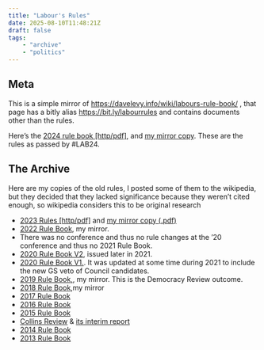 ```yaml
---
title: "Labour's Rules"
date: 2025-08-10T11:48:21Z
draft: false
tags:
    - "archive"
    - "politics"
---
```

## Meta

This is a simple mirror of https://davelevy.info/wiki/labours-rule-book/
, that page has a bitly alias https://bit.ly/labourrules  and contains documents other than the rules.

Here’s the [2024 rule book [http/pdf]](https://labour.org.uk/wp-content/uploads/2024/02/Rule-Book-2024.pdf), and [my mirror copy](https://drive.google.com/file/d/1jYDbmxuxiG31Q1hYXbDZu59ZIOUdQNwz/view?usp=drive_link). These are the rules as passed by #LAB24.

## The Archive

Here are my copies of the old rules, I posted some of them to the wikipedia, but they decided that they lacked significance because they weren’t cited enough, so wikipedia considers this to be original research

+ [2023 Rules [http/pdf]](https://labour.org.uk/wp-content/uploads/2023/01/Rule-Book-2023-FINAL_web_v3.pdf) and [my mirror copy (.pdf)](https://drive.google.com/file/d/1FttkasisZ10y7K2D5k4q3b69MqIvRYLl/view?usp=drive_link)
+ [2022 Rule Book](https://drive.google.com/file/d/1gO8V7pzWZ9fE-wUxLVItpVWFsyq9zZ9s/view?usp=sharing), my mirror. 
+ There was no conference and thus no rule changes at the ’20 conference and thus no 2021 Rule Book.
+ [2020 Rule Book V2](https://drive.google.com/file/d/1BM6ym4f9g3g9ZlRa59ER4YzYc3pM5b87/view?usp=sharing), issued later in 2021.
+ [2020 Rule Book V1.](https://drive.google.com/file/d/1f4-gLZASv7EkzRKVv0ehMbiSYjZSP0YF/view?usp=sharing). It was updated at some time during 2021 to include the new GS  veto of Council candidates.
+ [2019 Rule Book,](https://davelevy.info/wiki/wp-content/uploads/2019/04/Labour-Rule-Book-2019.pdf), my mirror. This is the Democracy Review outcome.
+ [2018 Rule Book](https://drive.google.com/file/d/1kX939yc9zo9UK2VXOf4CFLzTKMQOGyvW/view?usp=sharing),my mirror
+ [2017 Rule Book](https://drive.google.com/file/d/1lfGBC4LH4VFjWdglsxFoKASfVe_pwPBH/view?usp=sharing)
+ [2016 Rule Book](https://drive.google.com/file/d/1kgZLXzipWb1rMOjKjyCRI1TA_GyJvyIf/view?usp=sharing)
+ [2015 Rule Book](https://drive.google.com/file/d/15qS2yP2LCYRc-1EYeRznzV2fUEa6zn8w/view?usp=share_link)
+ [Collins Review](https://drive.google.com/file/d/1H6AGyBpYqgtAh-_P9_-c-tBLaRND-UOS/view?usp=sharing) & [its interim report](https://drive.google.com/file/d/1z_IOf_QtaTBL6lU7XhrZ9v9kUEx9Ps9j/view?usp=sharing)
+ [2014 Rule Book](https://drive.google.com/file/d/1M9BgOjpUsQIhF_QxMvdJvXSV3iV4rChn/view?usp=sharing)
+ [2013 Rule Book](https://drive.google.com/file/d/1lNFJPbMP4hWUgzYUK5mPuofMA8sorCHD/view?usp=sharing)

